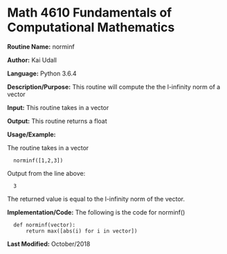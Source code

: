 # Math 4610 Fundamentals of Computational Mathematics

**Routine Name:**           norminf

**Author:** Kai Udall

**Language:** Python 3.6.4

**Description/Purpose:** This routine will compute the the l-infinity norm of a vector

**Input:** This routine takes in a vector

**Output:** This routine returns a float

**Usage/Example:**

The routine takes in a vector

      norminf([1,2,3])

Output from the line above:

      3

The returned value is equal to the l-infinity norm of the vector.

**Implementation/Code:** The following is the code for norminf()

      def norminf(vector):
          return max([abs(i) for i in vector])
 
**Last Modified:** October/2018
